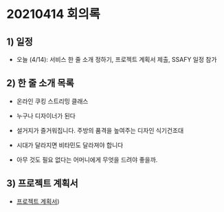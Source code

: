 # 20210414 회의록

## 1) 일정

- 오늘 (4/14): 서비스 한 줄 소개 정하기, 프로젝트 계획서 제출, SSAFY 일정 참가

## 2) 한 줄 소개 목록

- 온라인 쿠킹 스트리밍 클래스

- 누구나 디자이너가 된다

- 설거지가 즐거워집니다. 주방의 품격을 높여주는 디자인 식기건조대

- 시대가 달라지면 비타민도 달라져야 합니다

- 아무 것도 필요 없다는 어머니에게 무엇을 드려야 좋을까.

## 3) 프로젝트 계획서

- [프로젝트 계획서](./project_plan))